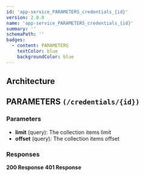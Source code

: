 ```yaml
---
id: 'app-service_PARAMETERS_credentials_{id}'
version: 2.0.0
name: 'app-service_PARAMETERS_credentials_{id}'
summary: ''
schemaPath: ''
badges:
  - content: PARAMETERS
    textColor: blue
    backgroundColor: blue
---
```

## Architecture
<NodeGraph />



## PARAMETERS `(/credentials/{id})`

### Parameters
- **limit** (query): The collection items limit
- **offset** (query): The collection items offset




### Responses
**200 Response**
<SchemaViewer file="response-200.json" maxHeight="500" id="response-200" />
      **401 Response**
<SchemaViewer file="response-401.json" maxHeight="500" id="response-401" />
